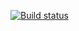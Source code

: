[![Build status](https://ci.appveyor.com/api/projects/status/fx9pte2obe9vhc5n?svg=true)](https://ci.appveyor.com/project/OlgaKireenko/postmanecho)
